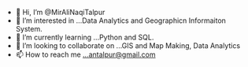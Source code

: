 - 👋 Hi, I’m @MirAliNaqiTalpur
- 👀 I’m interested in ...Data Analytics and Geographicn Informaiton System.
- 🌱 I’m currently learning ...Python and SQL.  
- 💞️ I’m looking to collaborate on ...GIS and Map Making, Data Analytics
- 📫 How to reach me ...antalpur@gmail.com

<!---
MirAliNaqiTalpur/MirAliNaqiTalpur is a ✨ special ✨ repository because its `README.md` (this file) appears on your GitHub profile.
You can click the Preview link to take a look at your changes.
--->
